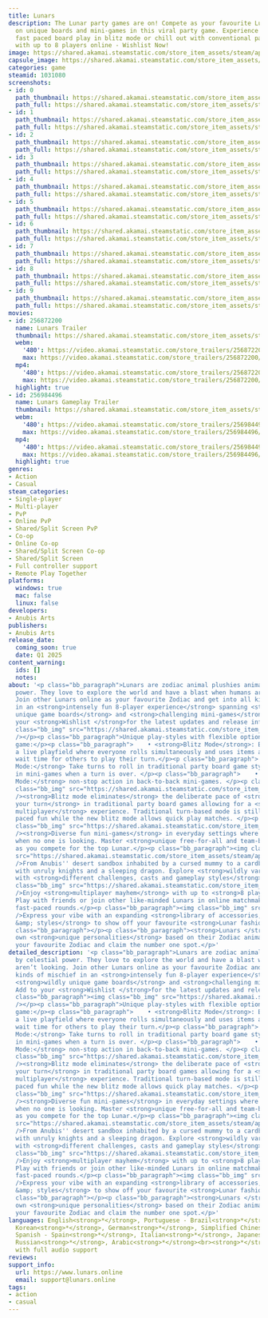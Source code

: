 ```yaml
---
title: Lunars
description: The Lunar party games are on! Compete as your favourite Lunar Zodiac
  on unique boards and mini-games in this viral party game. Experience game-changing
  fast paced board play in blitz mode or chill out with conventional party game style
  with up to 8 players online - Wishlist Now!
image: https://shared.akamai.steamstatic.com/store_item_assets/steam/apps/1031080/header.jpg?t=1730382221
capsule_image: https://shared.akamai.steamstatic.com/store_item_assets/steam/apps/1031080/capsule_231x87.jpg?t=1730382221
categories: game
steamid: 1031080
screenshots:
- id: 0
  path_thumbnail: https://shared.akamai.steamstatic.com/store_item_assets/steam/apps/1031080/ss_26db368745bacb0cdf46755d9df920c2cc741627.600x338.jpg?t=1730382221
  path_full: https://shared.akamai.steamstatic.com/store_item_assets/steam/apps/1031080/ss_26db368745bacb0cdf46755d9df920c2cc741627.1920x1080.jpg?t=1730382221
- id: 1
  path_thumbnail: https://shared.akamai.steamstatic.com/store_item_assets/steam/apps/1031080/ss_bea940e1ab373f41e9db78ff53b0a6bd45eb8dfa.600x338.jpg?t=1730382221
  path_full: https://shared.akamai.steamstatic.com/store_item_assets/steam/apps/1031080/ss_bea940e1ab373f41e9db78ff53b0a6bd45eb8dfa.1920x1080.jpg?t=1730382221
- id: 2
  path_thumbnail: https://shared.akamai.steamstatic.com/store_item_assets/steam/apps/1031080/ss_2c0c1772a2e2d2da2c8def3736ee0f7144a317b3.600x338.jpg?t=1730382221
  path_full: https://shared.akamai.steamstatic.com/store_item_assets/steam/apps/1031080/ss_2c0c1772a2e2d2da2c8def3736ee0f7144a317b3.1920x1080.jpg?t=1730382221
- id: 3
  path_thumbnail: https://shared.akamai.steamstatic.com/store_item_assets/steam/apps/1031080/ss_9a2eb76dbe134ecdf8721a65dd31745cb1c89c4e.600x338.jpg?t=1730382221
  path_full: https://shared.akamai.steamstatic.com/store_item_assets/steam/apps/1031080/ss_9a2eb76dbe134ecdf8721a65dd31745cb1c89c4e.1920x1080.jpg?t=1730382221
- id: 4
  path_thumbnail: https://shared.akamai.steamstatic.com/store_item_assets/steam/apps/1031080/ss_8f5b7330133847eab6351b1a0ec980d3753274b0.600x338.jpg?t=1730382221
  path_full: https://shared.akamai.steamstatic.com/store_item_assets/steam/apps/1031080/ss_8f5b7330133847eab6351b1a0ec980d3753274b0.1920x1080.jpg?t=1730382221
- id: 5
  path_thumbnail: https://shared.akamai.steamstatic.com/store_item_assets/steam/apps/1031080/ss_cc9449c7ac5800f5683f5c62a0f6f64412ebbe47.600x338.jpg?t=1730382221
  path_full: https://shared.akamai.steamstatic.com/store_item_assets/steam/apps/1031080/ss_cc9449c7ac5800f5683f5c62a0f6f64412ebbe47.1920x1080.jpg?t=1730382221
- id: 6
  path_thumbnail: https://shared.akamai.steamstatic.com/store_item_assets/steam/apps/1031080/ss_636a7847e348226096ec09a564600facb1ea64b6.600x338.jpg?t=1730382221
  path_full: https://shared.akamai.steamstatic.com/store_item_assets/steam/apps/1031080/ss_636a7847e348226096ec09a564600facb1ea64b6.1920x1080.jpg?t=1730382221
- id: 7
  path_thumbnail: https://shared.akamai.steamstatic.com/store_item_assets/steam/apps/1031080/ss_29adcaef464478faf64cd989c3210fa3e206e030.600x338.jpg?t=1730382221
  path_full: https://shared.akamai.steamstatic.com/store_item_assets/steam/apps/1031080/ss_29adcaef464478faf64cd989c3210fa3e206e030.1920x1080.jpg?t=1730382221
- id: 8
  path_thumbnail: https://shared.akamai.steamstatic.com/store_item_assets/steam/apps/1031080/ss_65a4987b109767a6c541fa57612568d0a1d20fd0.600x338.jpg?t=1730382221
  path_full: https://shared.akamai.steamstatic.com/store_item_assets/steam/apps/1031080/ss_65a4987b109767a6c541fa57612568d0a1d20fd0.1920x1080.jpg?t=1730382221
- id: 9
  path_thumbnail: https://shared.akamai.steamstatic.com/store_item_assets/steam/apps/1031080/ss_7f217c6c0ec95bbef21c48811500af29c5e7cdb3.600x338.jpg?t=1730382221
  path_full: https://shared.akamai.steamstatic.com/store_item_assets/steam/apps/1031080/ss_7f217c6c0ec95bbef21c48811500af29c5e7cdb3.1920x1080.jpg?t=1730382221
movies:
- id: 256872200
  name: Lunars Trailer
  thumbnail: https://shared.akamai.steamstatic.com/store_item_assets/steam/apps/256872200/movie.293x165.jpg?t=1644043080
  webm:
    '480': https://video.akamai.steamstatic.com/store_trailers/256872200/movie480_vp9.webm?t=1644043080
    max: https://video.akamai.steamstatic.com/store_trailers/256872200/movie_max_vp9.webm?t=1644043080
  mp4:
    '480': https://video.akamai.steamstatic.com/store_trailers/256872200/movie480.mp4?t=1644043080
    max: https://video.akamai.steamstatic.com/store_trailers/256872200/movie_max.mp4?t=1644043080
  highlight: true
- id: 256984496
  name: Lunars Gameplay Trailer
  thumbnail: https://shared.akamai.steamstatic.com/store_item_assets/steam/apps/256984496/movie.293x165.jpg?t=1700834428
  webm:
    '480': https://video.akamai.steamstatic.com/store_trailers/256984496/movie480_vp9.webm?t=1700834428
    max: https://video.akamai.steamstatic.com/store_trailers/256984496/movie_max_vp9.webm?t=1700834428
  mp4:
    '480': https://video.akamai.steamstatic.com/store_trailers/256984496/movie480.mp4?t=1700834428
    max: https://video.akamai.steamstatic.com/store_trailers/256984496/movie_max.mp4?t=1700834428
  highlight: true
genres:
- Action
- Casual
steam_categories:
- Single-player
- Multi-player
- PvP
- Online PvP
- Shared/Split Screen PvP
- Co-op
- Online Co-op
- Shared/Split Screen Co-op
- Shared/Split Screen
- Full controller support
- Remote Play Together
platforms:
  windows: true
  mac: false
  linux: false
developers:
- Anubis Arts
publishers:
- Anubis Arts
release_date:
  coming_soon: true
  date: Q1 2025
content_warning:
  ids: []
  notes:
about: '<p class="bb_paragraph">Lunars are zodiac animal plushies animated by celestial
  power. They love to explore the world and have a blast when humans aren’t looking.
  Join other Lunars online as your favourite Zodiac and get into all kinds of mischief
  in an <strong>intensely fun 8-player experience</strong> spanning <strong>wildly
  unique game boards</strong> and <strong>challenging mini-games</strong>. Add to
  your <strong>Wishlist </strong>for the latest updates and release info.</p><p class="bb_paragraph"><img
  class="bb_img" src="https://shared.akamai.steamstatic.com/store_item_assets/steam/apps/1031080/extras/Characters.gif?t=1730382221"
  /></p><p class="bb_paragraph">Unique play-styles with flexible options to play the
  game:</p><p class="bb_paragraph">    • <strong>Blitz Mode</strong>: Board becomes
  a live playfield where everyone rolls simultaneously and uses items at will. No
  wait time for others to play their turn.</p><p class="bb_paragraph">    • <strong>Conventional
  Mode:</strong> Take turns to roll in traditional party board game style and compete
  in mini-games when a turn is over. </p><p class="bb_paragraph">    • <strong>Mini-Games
  Mode:</strong> non-stop action in back-to-back mini-games. </p><p class="bb_paragraph"><img
  class="bb_img" src="https://shared.akamai.steamstatic.com/store_item_assets/steam/apps/1031080/extras/New_Boards.gif?t=1730382221"
  /><strong>Blitz mode eliminates</strong> the deliberate pace of <strong>waiting
  your turn</strong> in traditional party board games allowing for a <strong>fast-paced
  multiplayer</strong> experience. Traditional turn-based mode is still here for old-school
  paced fun while the new blitz mode allows quick play matches. </p><p class="bb_paragraph"><img
  class="bb_img" src="https://shared.akamai.steamstatic.com/store_item_assets/steam/apps/1031080/extras/MiniGames.gif?t=1730382221"
  /><strong>Diverse fun mini-games</strong> in everyday settings where Lunars party
  when no one is looking. Master <strong>unique free-for-all and team-based mini-games</strong>
  as you compete for the top Lunar.</p><p class="bb_paragraph"><img class="bb_img"
  src="https://shared.akamai.steamstatic.com/store_item_assets/steam/apps/1031080/extras/Board2.gif?t=1730382221"
  />From Anubis'' desert sandbox inhabited by a cursed mummy to a cardboard kingdom
  with unruly knights and a sleeping dragon. Explore <strong>wildly varied board locations</strong>
  with <strong>different challenges, casts and gameplay styles</strong>.</p><p class="bb_paragraph"><img
  class="bb_img" src="https://shared.akamai.steamstatic.com/store_item_assets/steam/apps/1031080/extras/8Players.gif?t=1730382221"
  />Enjoy <strong>multiplayer mayhem</strong> with up to <strong>8 players online</strong>.
  Play with friends or join other like-minded Lunars in online matchmaking for fun
  fast-paced rounds.</p><p class="bb_paragraph"><img class="bb_img" src="https://shared.akamai.steamstatic.com/store_item_assets/steam/apps/1031080/extras/Outfits.gif?t=1730382221"
  />Express your vibe with an expanding <strong>library of accessories, outfits, pets
  &amp; styles</strong> to show off your favourite <strong>Lunar fashion</strong>.</p><p
  class="bb_paragraph"></p><p class="bb_paragraph"><strong>Lunars </strong>have their
  own <strong>unique personalities</strong> based on their Zodiac animal. Play with
  your favourite Zodiac and claim the number one spot.</p>'
detailed_description: '<p class="bb_paragraph">Lunars are zodiac animal plushies animated
  by celestial power. They love to explore the world and have a blast when humans
  aren’t looking. Join other Lunars online as your favourite Zodiac and get into all
  kinds of mischief in an <strong>intensely fun 8-player experience</strong> spanning
  <strong>wildly unique game boards</strong> and <strong>challenging mini-games</strong>.
  Add to your <strong>Wishlist </strong>for the latest updates and release info.</p><p
  class="bb_paragraph"><img class="bb_img" src="https://shared.akamai.steamstatic.com/store_item_assets/steam/apps/1031080/extras/Characters.gif?t=1730382221"
  /></p><p class="bb_paragraph">Unique play-styles with flexible options to play the
  game:</p><p class="bb_paragraph">    • <strong>Blitz Mode</strong>: Board becomes
  a live playfield where everyone rolls simultaneously and uses items at will. No
  wait time for others to play their turn.</p><p class="bb_paragraph">    • <strong>Conventional
  Mode:</strong> Take turns to roll in traditional party board game style and compete
  in mini-games when a turn is over. </p><p class="bb_paragraph">    • <strong>Mini-Games
  Mode:</strong> non-stop action in back-to-back mini-games. </p><p class="bb_paragraph"><img
  class="bb_img" src="https://shared.akamai.steamstatic.com/store_item_assets/steam/apps/1031080/extras/New_Boards.gif?t=1730382221"
  /><strong>Blitz mode eliminates</strong> the deliberate pace of <strong>waiting
  your turn</strong> in traditional party board games allowing for a <strong>fast-paced
  multiplayer</strong> experience. Traditional turn-based mode is still here for old-school
  paced fun while the new blitz mode allows quick play matches. </p><p class="bb_paragraph"><img
  class="bb_img" src="https://shared.akamai.steamstatic.com/store_item_assets/steam/apps/1031080/extras/MiniGames.gif?t=1730382221"
  /><strong>Diverse fun mini-games</strong> in everyday settings where Lunars party
  when no one is looking. Master <strong>unique free-for-all and team-based mini-games</strong>
  as you compete for the top Lunar.</p><p class="bb_paragraph"><img class="bb_img"
  src="https://shared.akamai.steamstatic.com/store_item_assets/steam/apps/1031080/extras/Board2.gif?t=1730382221"
  />From Anubis'' desert sandbox inhabited by a cursed mummy to a cardboard kingdom
  with unruly knights and a sleeping dragon. Explore <strong>wildly varied board locations</strong>
  with <strong>different challenges, casts and gameplay styles</strong>.</p><p class="bb_paragraph"><img
  class="bb_img" src="https://shared.akamai.steamstatic.com/store_item_assets/steam/apps/1031080/extras/8Players.gif?t=1730382221"
  />Enjoy <strong>multiplayer mayhem</strong> with up to <strong>8 players online</strong>.
  Play with friends or join other like-minded Lunars in online matchmaking for fun
  fast-paced rounds.</p><p class="bb_paragraph"><img class="bb_img" src="https://shared.akamai.steamstatic.com/store_item_assets/steam/apps/1031080/extras/Outfits.gif?t=1730382221"
  />Express your vibe with an expanding <strong>library of accessories, outfits, pets
  &amp; styles</strong> to show off your favourite <strong>Lunar fashion</strong>.</p><p
  class="bb_paragraph"></p><p class="bb_paragraph"><strong>Lunars </strong>have their
  own <strong>unique personalities</strong> based on their Zodiac animal. Play with
  your favourite Zodiac and claim the number one spot.</p>'
languages: English<strong>*</strong>, Portuguese - Brazil<strong>*</strong>, French<strong>*</strong>,
  Korean<strong>*</strong>, German<strong>*</strong>, Simplified Chinese<strong>*</strong>,
  Spanish - Spain<strong>*</strong>, Italian<strong>*</strong>, Japanese<strong>*</strong>,
  Russian<strong>*</strong>, Arabic<strong>*</strong><br><strong>*</strong>languages
  with full audio support
reviews:
support_info:
  url: https://www.lunars.online
  email: support@lunars.online
tags:
- action
- casual
---
```


